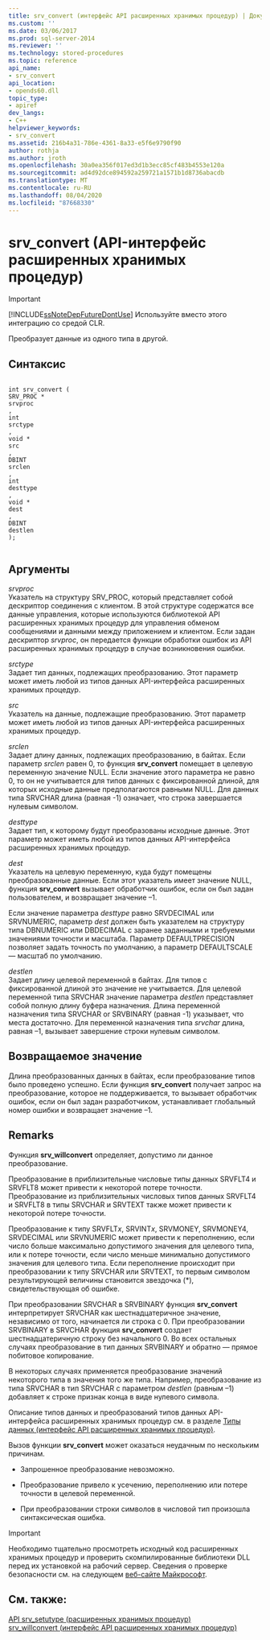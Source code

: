```yaml
---
title: srv_convert (интерфейс API расширенных хранимых процедур) | Документы Майкрософт
ms.custom: ''
ms.date: 03/06/2017
ms.prod: sql-server-2014
ms.reviewer: ''
ms.technology: stored-procedures
ms.topic: reference
api_name:
- srv_convert
api_location:
- opends60.dll
topic_type:
- apiref
dev_langs:
- C++
helpviewer_keywords:
- srv_convert
ms.assetid: 216b4a31-786e-4361-8a33-e5f6e9790f90
author: rothja
ms.author: jroth
ms.openlocfilehash: 30a0ea356f017ed3d1b3ecc85cf483b4553e120a
ms.sourcegitcommit: ad4d92dce894592a259721a1571b1d8736abacdb
ms.translationtype: MT
ms.contentlocale: ru-RU
ms.lasthandoff: 08/04/2020
ms.locfileid: "87668330"
---
```

# <a name="srv_convert-extended-stored-procedure-api"></a>srv_convert (API-интерфейс расширенных хранимых процедур)
    
> [!IMPORTANT]  
>  [!INCLUDE[ssNoteDepFutureDontUse](../../includes/ssnotedepfuturedontuse-md.md)] Используйте вместо этого интеграцию со средой CLR.  
  
 Преобразует данные из одного типа в другой.  
  
## <a name="syntax"></a>Синтаксис  
  
```  
  
int srv_convert (  
SRV_PROC *  
srvproc  
,  
int  
srctype  
,  
void *  
src  
,  
DBINT  
srclen  
,  
int  
desttype  
,  
void *  
dest  
,  
DBINT  
destlen  
);  
  
```  
  
## <a name="arguments"></a>Аргументы  
 *srvproc*  
 Указатель на структуру SRV_PROC, который представляет собой дескриптор соединения с клиентом. В этой структуре содержатся все данные управления, которые используются библиотекой API расширенных хранимых процедур для управления обменом сообщениями и данными между приложением и клиентом. Если задан дескриптор *srvproc*, он передается функции обработки ошибок из API расширенных хранимых процедур в случае возникновения ошибки.  
  
 *srctype*  
 Задает тип данных, подлежащих преобразованию. Этот параметр может иметь любой из типов данных API-интерфейса расширенных хранимых процедур.  
  
 *src*  
 Указатель на данные, подлежащие преобразованию. Этот параметр может иметь любой из типов данных API-интерфейса расширенных хранимых процедур.  
  
 *srclen*  
 Задает длину данных, подлежащих преобразованию, в байтах. Если параметр *srclen* равен 0, то функция **srv_convert** помещает в целевую переменную значение NULL. Если значение этого параметра не равно 0, то он не учитывается для типов данных с фиксированной длиной, для которых исходные данные предполагаются равными NULL. Для данных типа SRVCHAR длина (равная -1) означает, что строка завершается нулевым символом.  
  
 *desttype*  
 Задает тип, к которому будут преобразованы исходные данные. Этот параметр может иметь любой из типов данных API-интерфейса расширенных хранимых процедур.  
  
 *dest*  
 Указатель на целевую переменную, куда будут помещены преобразованные данные. Если этот указатель имеет значение NULL, функция **srv_convert** вызывает обработчик ошибок, если он был задан пользователем, и возвращает значение –1.  
  
 Если значение параметра *desttype* равно SRVDECIMAL или SRVNUMERIC, параметр *dest* должен быть указателем на структуру типа DBNUMERIC или DBDECIMAL с заранее заданными и требуемыми значениями точности и масштаба. Параметр DEFAULTPRECISION позволяет задать точность по умолчанию, а параметр DEFAULTSCALE — масштаб по умолчанию.  
  
 *destlen*  
 Задает длину целевой переменной в байтах. Для типов с фиксированной длиной это значение не учитывается. Для целевой переменной типа SRVCHAR значение параметра *destlen* представляет собой полную длину буфера назначения. Длина переменной назначения типа SRVCHAR or SRVBINARY (равная -1) указывает, что места достаточно. Для переменной назначения типа *srvchar* длина, равная –1, вызывает завершение строки нулевым символом.  
  
## <a name="returns"></a>Возвращаемое значение  
 Длина преобразованных данных в байтах, если преобразование типов было проведено успешно. Если функция **srv_convert** получает запрос на преобразование, которое не поддерживается, то вызывает обработчик ошибок, если он был задан разработчиком, устанавливает глобальный номер ошибки и возвращает значение –1.  
  
## <a name="remarks"></a>Remarks  
 Функция **srv_willconvert** определяет, допустимо ли данное преобразование.  
  
 Преобразование в приблизительные числовые типы данных SRVFLT4 и SRVFLT8 может привести к некоторой потере точности. Преобразование из приблизительных числовых типов данных SRVFLT4 и SRVFLT8 в типы SRVCHAR и SRVTEXT также может привести к некоторой потере точности.  
  
 Преобразование к типу SRVFLT*x*, SRVINT*x*, SRVMONEY, SRVMONEY4, SRVDECIMAL или SRVNUMERIC может привести к переполнению, если число больше максимально допустимого значения для целевого типа, или к потере точности, если число меньше минимально допустимого значения для целевого типа. Если переполнение происходит при преобразовании к типу SRVCHAR или SRVTEXT, то первым символом результирующей величины становится звездочка (*), свидетельствующая об ошибке.  
  
 При преобразовании SRVCHAR в SRVBINARY функция **srv_convert** интерпретирует SRVCHAR как шестнадцатеричное значение, независимо от того, начинается ли строка с 0. При преобразовании SRVBINARY в SRVCHAR функция **srv_convert** создает шестнадцатеричную строку без начального 0. Во всех остальных случаях преобразование в тип данных SRVBINARY и обратно — прямое побитовое копирование.  
  
 В некоторых случаях применяется преобразование значений некоторого типа в значения того же типа. Например, преобразование из типа SRVCHAR в тип SRVCHAR с параметром *destlen* (равным –1) добавляет к строке признак конца в виде нулевого символа.  
  
 Описание типов данных и преобразований типов данных API-интерфейса расширенных хранимых процедур см. в разделе [Типы данных (интерфейс API расширенных хранимых процедур)](data-types-extended-stored-procedure-api.md).  
  
 Вызов функции **srv_convert** может оказаться неудачным по нескольким причинам.  
  
-   Запрошенное преобразование невозможно.  
  
-   Преобразование привело к усечению, переполнению или потере точности в целевой переменной.  
  
-   При преобразовании строки символов в числовой тип произошла синтаксическая ошибка.  
  
> [!IMPORTANT]  
>  Необходимо тщательно просмотреть исходный код расширенных хранимых процедур и проверить скомпилированные библиотеки DLL перед их установкой на рабочий сервер. Сведения о проверке безопасности см. на следующем [веб-сайте Майкрософт](https://go.microsoft.com/fwlink/?LinkID=54761&amp;clcid=0x409https://msdn.microsoft.com/security/).  
  
## <a name="see-also"></a>См. также:  
 [API srv_setutype &#40;расширенных хранимых процедур&#41;](srv-setutype-extended-stored-procedure-api.md)   
 [srv_willconvert (интерфейс API расширенных хранимых процедур)](srv-willconvert-extended-stored-procedure-api.md)  
  
  
